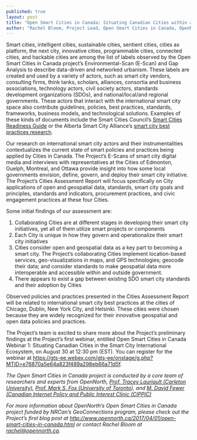 ```yaml
---
published: true
layout: post
title: "Open Smart Cities in Canada: Situating Canadian Cities within an International Smart City Ecosystem"
author: "Rachel Bloom, Project Lead, Open Smart Cities in Canada, OpenNorth"
---
```


Smart cities, intelligent cities, sustainable cities, sentient cities, cities as platform, the next city, innovative cities, programmable cities, connected cities, and hackable cities are among the list of labels observed by the Open Smart Cities in Canada project’s Environmental-Scan (E-Scan) and Gap Analysis to describe data-driven and networked urbanism. These labels are created and used by a variety of actors, such as smart city vendors, consulting firms, think tanks, scholars, alliances, consortia and business associations, technology actors, civil society actors, standards development organizations (SDOs), and national/local/and regional governments. These actors that interact with the international smart city space also contribute guidelines, policies, best practices, standards, frameworks, business models, and technological solutions. Examples of these kinds of documents include the Smart Cities Council’s [Smart Cities Readiness Guide](http://smartcitiescouncil.com/resources/smart-cities-readiness-guide) or the Alberta Smart City Alliance’s [smart city best practices research](https://smartcityalliance.ca/tags/?q=Best%20Practices). 

Our research on international smart city actors and their instrumentalities contextualizes the current state of smart policies and practices being applied by Cities in Canada. The Project’s E-Scans of smart city digital media and interviews with representatives at the Cities of Edmonton, Guelph, Montreal, and Ottawa provide insight into how some local governments envision, define, govern, and deploy their smart city initiative. The Project’s Cities Assessment Report will focus specifically on City applications of open and geospatial data, standards, smart city goals and principles, standards and indicators, procurement practices, and civic engagement practices at these four Cities.

Some initial findings of our assessment are:

1. Collaborating Cities are at different stages in developing their smart city initiatives, yet all of them utilize smart projects or components
2. Each City is unique in how they govern and operationalize their smart city initiatives
3. Cities consider open and geospatial data as a key part to becoming a smart city. The Project’s collaborating Cities implement location-based services, geo-visualizations in maps, and GPS technologies; geocode their data; and consider standards to make geospatial data more interoperable and accessible within and outside government.
4. There appears to exist a gap between existing SDO smart city standards and their adoption by Cities

Observed policies and practices presented in the Cities Assessment Report will be related to international smart city best practices at the cities of Chicago, Dublin, New York City, and Helsinki. These cities were chosen because they are widely recognized for their innovative geospatial and open data policies and practices.

The Project’s team is excited to share more about the Project’s preliminary findings at the Project’s first webinar, entitled Open Smart Cities in Canada Webinar 1: Situating Canadian Cities in the Smart City International Ecosystem, on August 30 at 12:30 pm (EST). You can register for the webinar at  https://gts-ee.webex.com/gts-ee/onstage/g.php?MTID=e76870a5e64a823f489a298eb66a71d5f.

*The Open Smart Cities in Canada  project is conducted by a core team of researchers and experts from OpenNorth, [Prof. Tracey Lauriault (Carleton University)](https://carleton.ca/sjc/profile/lauriault-tracey/), [Prof. Mark S. Fox (University of Toronto](http://www.eil.utoronto.ca/members/msf/)), and [M. David Fewer (Canadian Internet Policy and Public Interest Clinic (CIPPIC)](https://cippic.ca/en)*

*For more information about OpenNorth’s Open Smart Cities in Canada project funded by NRCan’s GeoConnections program, please check out the Project’s first blog post at http://www.opennorth.ca/2017/04/01/open-smart-cities-in-canada.html or contact Rachel Bloom at <a href="mailto:rachel@opennorth.ca">rachel@opennorth.ca</a>.*
